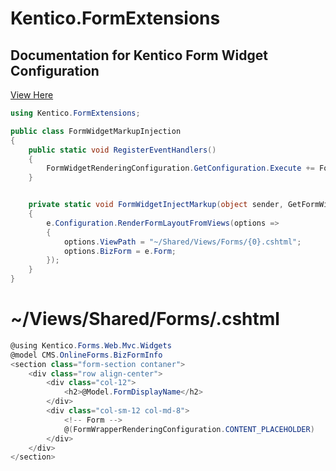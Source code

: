 # Kentico.FormExtensions

## Documentation for Kentico Form Widget Configuration
[View Here](https://docs.kentico.com/k12/developing-websites/form-builder-development/customizing-the-form-widget#CustomizingtheFormwidget-Examples)


```csharp
using Kentico.FormExtensions;

public class FormWidgetMarkupInjection
{
    public static void RegisterEventHandlers()
    {
        FormWidgetRenderingConfiguration.GetConfiguration.Execute += FormWidgetInjectMarkup;
    }


    private static void FormWidgetInjectMarkup(object sender, GetFormWidgetRenderingConfigurationEventArgs e)
    {
        e.Configuration.RenderFormLayoutFromViews(options =>
        {
            options.ViewPath = "~/Shared/Views/Forms/{0}.cshtml";
            options.BizForm = e.Form;
        });
    }
}
```

# ~/Views/Shared/Forms/<FormName>.cshtml

```csharp
@using Kentico.Forms.Web.Mvc.Widgets
@model CMS.OnlineForms.BizFormInfo
<section class="form-section contaner">
    <div class="row align-center">
        <div class="col-12">
            <h2>@Model.FormDisplayName</h2>
        </div>
        <div class="col-sm-12 col-md-8">
            <!-- Form -->
            @(FormWrapperRenderingConfiguration.CONTENT_PLACEHOLDER)
        </div>
    </div>
</section>
```
